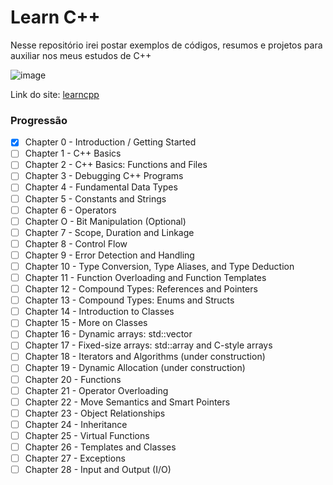 # Learn C++

Nesse repositório irei postar exemplos de códigos, resumos e projetos para auxiliar nos meus estudos de C++

![image](https://github.com/henrique559/learncpp/assets/145483144/7bfed215-175b-48de-88e3-d2d0f994a86f)


Link do site: [learncpp](https://www.learncpp.com/)

### Progressão 

- [X] Chapter 0 - Introduction / Getting Started 
- [ ] Chapter 1 - C++ Basics
- [ ] Chapter 2 - C++ Basics: Functions and Files
- [ ] Chapter 3 - Debugging C++ Programs
- [ ] Chapter 4 - Fundamental Data Types
- [ ] Chapter 5 - Constants and Strings
- [ ] Chapter 6 - Operators 
- [ ] Chapter O - Bit Manipulation (Optional)
- [ ] Chapter 7 - Scope, Duration and Linkage
- [ ] Chapter 8 - Control Flow
- [ ] Chapter 9 - Error Detection and Handling
- [ ] Chapter 10 - Type Conversion, Type Aliases, and Type Deduction
- [ ] Chapter 11 - Function Overloading and Function Templates
- [ ] Chapter 12 - Compound Types: References and Pointers
- [ ] Chapter 13 - Compound Types: Enums and Structs
- [ ] Chapter 14 - Introduction to Classes
- [ ] Chapter 15 - More on Classes
- [ ] Chapter 16 - Dynamic arrays: std::vector
- [ ] Chapter 17 - Fixed-size arrays: std::array and C-style arrays
- [ ] Chapter 18 - Iterators and Algorithms (under construction)
- [ ] Chapter 19 - Dynamic Allocation (under construction)
- [ ] Chapter 20 - Functions
- [ ] Chapter 21 - Operator Overloading
- [ ] Chapter 22 - Move Semantics and Smart Pointers 
- [ ] Chapter 23 - Object Relationships
- [ ] Chapter 24 - Inheritance 
- [ ] Chapter 25 - Virtual Functions
- [ ] Chapter 26 - Templates and Classes
- [ ] Chapter 27 - Exceptions
- [ ] Chapter 28 - Input and Output (I/O)
